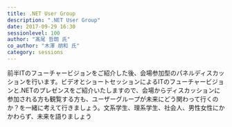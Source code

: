 ```yaml
---
title: .NET User Group
description: ".NET User Group"
date: 2017-09-29 16:30
sessionlevel: 100
author: "髙尾 哲朗 氏"
co_author: "木澤 朋和 氏"
category: sessions
---
```

前半ITのフューチャービジョンをご紹介した後、会場参加型のパネルディスカッションを行います。ビデオとショートセッションによるITのフューチャービジョンと.NETのプレゼンスをご紹介いたしますので、会場からディスカッションに参加される方も観覧する方も、ユーザーグループが未来にどう関わって行くのか？を一緒に考えて行きましょう。文系学生、理系学生、社会人、男性女性にかかわらず、未来を語りましょう
